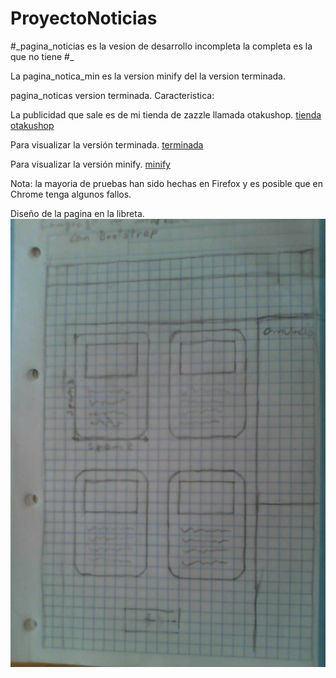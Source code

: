 # ProyectoNoticias

#\_pagina_noticias es la vesion de desarrollo incompleta la completa es la que no tiene #_

La pagina_notica_min es la version minify del la version terminada.

pagina_noticas version terminada. Caracteristica:

La publicidad que sale es de mi tienda de zazzle llamada otakushop.
[tienda otakushop](https://www.zazzle.es/s/otakushop)

Para visualizar la versión terminada. [terminada](rawgit.com/osukaru16/ProyectoNoticias/master/pagina_noticias/index.html)

Para visualizar la versión minify. [minify](https://rawgit.com/osukaru16/ProyectoNoticias/master/pagina_noticias_min/index.html)

Nota: la mayoria de pruebas han sido hechas en Firefox y es posible que en Chrome tenga algunos fallos. 









Diseño de la pagina en la libreta.
![Diseño](diseño.jpg)
